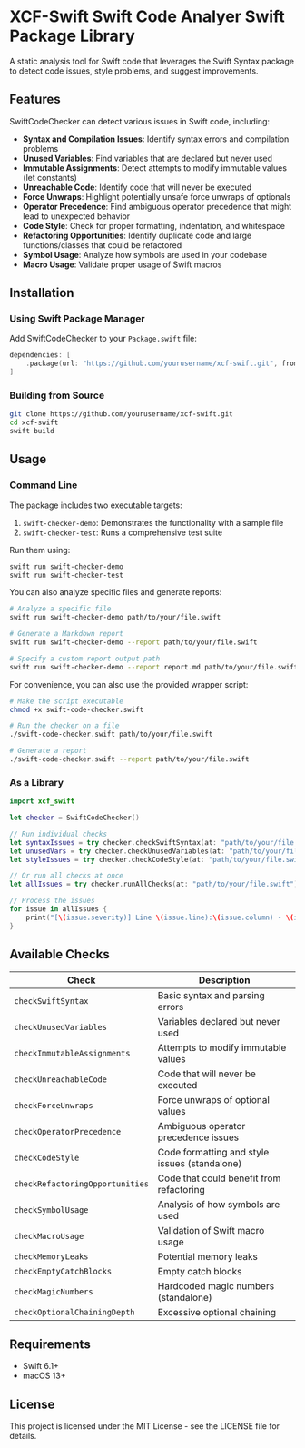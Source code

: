# XCF-Swift Swift Code Analyer Swift Package Library

A static analysis tool for Swift code that leverages the Swift Syntax package to detect code issues, style problems, and suggest improvements.

## Features

SwiftCodeChecker can detect various issues in Swift code, including:

- **Syntax and Compilation Issues**: Identify syntax errors and compilation problems
- **Unused Variables**: Find variables that are declared but never used
- **Immutable Assignments**: Detect attempts to modify immutable values (let constants)
- **Unreachable Code**: Identify code that will never be executed
- **Force Unwraps**: Highlight potentially unsafe force unwraps of optionals
- **Operator Precedence**: Find ambiguous operator precedence that might lead to unexpected behavior
- **Code Style**: Check for proper formatting, indentation, and whitespace
- **Refactoring Opportunities**: Identify duplicate code and large functions/classes that could be refactored
- **Symbol Usage**: Analyze how symbols are used in your codebase
- **Macro Usage**: Validate proper usage of Swift macros

## Installation

### Using Swift Package Manager

Add SwiftCodeChecker to your `Package.swift` file:

```swift
dependencies: [
    .package(url: "https://github.com/yourusername/xcf-swift.git", from: "1.0.0")
]
```

### Building from Source

```bash
git clone https://github.com/yourusername/xcf-swift.git
cd xcf-swift
swift build
```

## Usage

### Command Line

The package includes two executable targets:

1. `swift-checker-demo`: Demonstrates the functionality with a sample file
2. `swift-checker-test`: Runs a comprehensive test suite

Run them using:

```bash
swift run swift-checker-demo
swift run swift-checker-test
```

You can also analyze specific files and generate reports:

```bash
# Analyze a specific file
swift run swift-checker-demo path/to/your/file.swift

# Generate a Markdown report
swift run swift-checker-demo --report path/to/your/file.swift

# Specify a custom report output path
swift run swift-checker-demo --report report.md path/to/your/file.swift
```

For convenience, you can also use the provided wrapper script:

```bash
# Make the script executable
chmod +x swift-code-checker.swift

# Run the checker on a file
./swift-code-checker.swift path/to/your/file.swift

# Generate a report
./swift-code-checker.swift --report path/to/your/file.swift
```

### As a Library

```swift
import xcf_swift

let checker = SwiftCodeChecker()

// Run individual checks
let syntaxIssues = try checker.checkSwiftSyntax(at: "path/to/your/file.swift")
let unusedVars = try checker.checkUnusedVariables(at: "path/to/your/file.swift")
let styleIssues = try checker.checkCodeStyle(at: "path/to/your/file.swift")

// Or run all checks at once
let allIssues = try checker.runAllChecks(at: "path/to/your/file.swift")

// Process the issues
for issue in allIssues {
    print("[\(issue.severity)] Line \(issue.line):\(issue.column) - \(issue.description)")
}
```

## Available Checks

| Check | Description |
|-------|-------------|
| `checkSwiftSyntax` | Basic syntax and parsing errors |
| `checkUnusedVariables` | Variables declared but never used |
| `checkImmutableAssignments` | Attempts to modify immutable values |
| `checkUnreachableCode` | Code that will never be executed |
| `checkForceUnwraps` | Force unwraps of optional values |
| `checkOperatorPrecedence` | Ambiguous operator precedence issues |
| `checkCodeStyle` | Code formatting and style issues (standalone) | 
| `checkRefactoringOpportunities` | Code that could benefit from refactoring |
| `checkSymbolUsage` | Analysis of how symbols are used |
| `checkMacroUsage` | Validation of Swift macro usage |
| `checkMemoryLeaks` | Potential memory leaks |
| `checkEmptyCatchBlocks` | Empty catch blocks |
| `checkMagicNumbers` | Hardcoded magic numbers (standalone) |
| `checkOptionalChainingDepth` | Excessive optional chaining |

## Requirements

- Swift 6.1+ 
- macOS 13+

## License

This project is licensed under the MIT License - see the LICENSE file for details. 
